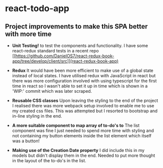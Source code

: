 # react-todo-app

## Project improvements to make this SPA better with more time

- <b>Unit Testing!</b> to test the components and functionality. I have some react-redux standard tests in a recent repo 
[[https://github.com/DanielOS7/react-redux-book-app/tree/develop/client/src]](react-redux-book-app)

- <b>Redux</b> It would have been more efficient to make use of a global state instead of local states. I have utilised redux with JavaScript
in react but there was more configuration involved with using typescript for the first time in react so I wasn't able to set it up in time 
which is shown in a 'WIP:' commit which was later scraped.

- <b>Reusable CSS classes</b> Upon leaving the styling to the end of the project I realised there was more webpack setup involved to enable
me to use my created css files. This was attempted but I resorted to bootstrap and in-line styling in the end.

- <b>A more suitable component to map array of to-do's to</b> The list component was fine I just needed to spend more time with styling and not
containing my button elements inside the list element which itself was a button!

- <b>Making use of the Creation Date property</b> I did include this in my models but didn't display them in the end. Needed to put more
thought in the layout of the to-do's in the list.







